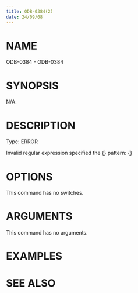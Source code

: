 ```yaml
---
title: ODB-0384(2)
date: 24/09/08
---
```


# NAME

ODB-0384 - ODB-0384

# SYNOPSIS

N/A.

# DESCRIPTION

Type: ERROR

Invalid regular expression specified the {} pattern: {}

# OPTIONS

This command has no switches.

# ARGUMENTS

This command has no arguments.

# EXAMPLES

# SEE ALSO
